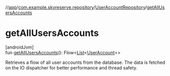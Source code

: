 //[app](../../../index.md)/[com.example.skyreserve.repository](../index.md)/[UserAccountRepository](index.md)/[getAllUsersAccounts](get-all-users-accounts.md)

# getAllUsersAccounts

[androidJvm]\
fun [getAllUsersAccounts](get-all-users-accounts.md)(): Flow&lt;[List](https://kotlinlang.org/api/latest/jvm/stdlib/kotlin.collections/-list/index.html)&lt;[UserAccount](../../com.example.skyreserve.database.room.entity/-user-account/index.md)&gt;&gt;

Retrieves a flow of all user accounts from the database. The data is fetched on the IO dispatcher for better performance and thread safety.

